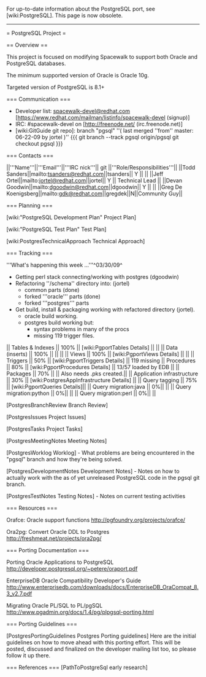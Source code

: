 
For up-to-date information about the PostgreSQL port, see [wiki:PostgreSQL]. This page is now obsolete.

----

= PostgreSQL Project =

== Overview ==

This project is focused on modifying Spacewalk to support both Oracle and PostgreSQL databases.

The minimum supported version of Oracle is Oracle 10g.

Targeted version of PostgreSQL is 8.1+

=== Communication ===

 * Developer list: spacewalk-devel@redhat.com [https://www.redhat.com/mailman/listinfo/spacewalk-devel (signup)]
 * IRC: #spacewalk-devel on [http://freenode.net/ (irc.freenode.net)]
 * [wiki:GitGuide git repo]: branch "pgsql" ''( last merged ''from'' master: 06-22-09 by jortel )''
    {{{
    git branch --track pgsql origin/pgsql
    git checkout pgsql
    }}}

 

=== Contacts ===

||'''Name'''||'''Email'''||'''IRC nick'''|| git ||'''Role/Responsibilities'''||
||Todd Sanders||mailto:tsanders@redhat.com||tsanders|| Y || ||
||Jeff Ortel||mailto:jortel@redhat.com||jortel|| Y || Technical Lead ||
||Devan Goodwin||mailto:dgoodwin@redhat.com||dgoodwin|| Y || ||
||Greg De Koenigsberg||mailto:gdk@redhat.com||gregdek||N||Community Guy||

=== Planning ===

[wiki:"PostgreSQL Development Plan" Project Plan]

[wiki:"PostgreSQL Test Plan" Test Plan]

[wiki:PostgresTechnicalApproach Technical Approach]

=== Tracking ===

'''What's happening this week ...'''^03/30/09^

 * Getting perl stack connecting/working with postgres (dgoodwin)
 * Refactoring ''/schema'' directory into:  (jortel)
    * common parts (done)
    * forked '''oracle''' parts (done)
    * forked '''postgres''' parts 
 * Get build, install & packaging working with refactored directory (jortel).
   * oracle build working.
   * postgres build working but:
      * syntax problems in many of the procs
      * missing 119 trigger files.


|| Tables & Indexes || 100% || [wiki:PgportTables Details] || ||
|| Data (inserts) || 100% ||  || ||
|| Views || 100% || [wiki:PgportViews Details] || ||
|| Triggers || 50% || [wiki:PgportTriggers Details] || 119 missing
|| Procedures || 80% || [wiki:PgportProcedures Details] || 13/57 loaded by EDB || 
|| Packages || 70% || || Also needs .pks created.||
|| Application infrastructure || 30% || [wiki:PostgresAppInfrastructure Details] ||
|| Query tagging || 75% || [wiki:PgportQueries Details]||
|| Query migration:java || 0%|| ||
|| Query migration:python || 0%|| ||
|| Query migration:perl || 0%|| ||

[PostgresBranchReview Branch Review]

[PostgresIssues Project Issues]

[PostgresTasks Project Tasks]

[PostgresMeetingNotes Meeting Notes]

[PostgresWorklog Worklog] - What problems are being encountered in the "pgsql" branch and how they're being solved.

[PostgresDevelopmentNotes Development Notes] - Notes on how to actually work with the as of yet unreleased PostgreSQL code in the pgsql git branch.

[PostgresTestNotes Testing Notes] - Notes on current testing activities

=== Resources ===

Orafce: Oracle support functions http://pgfoundry.org/projects/orafce/

Ora2pg: Convert Oracle DDL to Postgres http://freshmeat.net/projects/ora2pg/

=== Porting Documentation ===

Porting Oracle Applications to PostgreSQL http://developer.postgresql.org/~petere/oraport.pdf

EnterpriseDB Oracle Compatibility Developer's Guide http://www.enterprisedb.com/downloads/docs/EnterpriseDB_OraCompat_8.3_v2.7.pdf

Migrating Oracle PL/SQL to PL/pgSQL http://www.pgadmin.org/docs/1.4/pg/plpgsql-porting.html

=== Porting Guidelines ===

[PostgresPortingGuidelines Postgres Porting guidelines] Here are the initial guidelines on how to move ahead with this porting effort. This will be posted, discussed and finalized on the developer mailing list too, so please follow it up there.

=== References ===
[PathToPostgreSql early research]